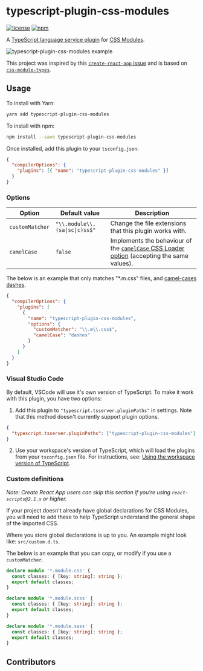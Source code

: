 # typescript-plugin-css-modules

[![license](https://img.shields.io/npm/l/typescript-plugin-css-modules.svg)](https://github.com/mrmckeb/typescript-plugin-css-modules/blob/develop/LICENSE)
[![npm](https://img.shields.io/npm/v/typescript-plugin-css-modules.svg)](https://www.npmjs.com/package/typescript-plugin-css-modules)

A [TypeScript language service plugin](https://github.com/Microsoft/TypeScript/wiki/Writing-a-Language-Service-Plugin)
for [CSS Modules](https://github.com/css-modules/css-modules).

<img src="https://raw.githubusercontent.com/mrmckeb/typescript-plugin-css-modules/master/.github/images/example.gif" alt="typescript-plugin-css-modules example" />

This project was inspired by this [`create-react-app` issue](https://github.com/facebook/create-react-app/issues/5677)
and is based on [`css-module-types`](https://github.com/timothykang/css-module-types).

## Usage

To install with Yarn:

```sh
yarn add typescript-plugin-css-modules
```

To install with npm:

```sh
npm install --save typescript-plugin-css-modules
```

Once installed, add this plugin to your `tsconfig.json`:

```json
{
  "compilerOptions": {
    "plugins": [{ "name": "typescript-plugin-css-modules" }]
  }
}
```

### Options

| Option          | Default value                  | Description                                                                                                                                           |
| --------------- | ------------------------------ | ----------------------------------------------------------------------------------------------------------------------------------------------------- |
| `customMatcher` | `"\\.module\\.(sa\|sc\|c)ss$"` | Change the file extensions that this plugin works with.                                                                                               |
| `camelCase`     | `false`                        | Implements the behaviour of the [`camelCase` CSS Loader option](https://github.com/webpack-contrib/css-loader#camelcase) (accepting the same values). |

The below is an example that only matches "\*.m.css" files, and [camel-cases dashes](https://github.com/webpack-contrib/css-loader#camelcase).

```json
{
  "compilerOptions": {
    "plugins": [
      {
        "name": "typescript-plugin-css-modules",
        "options": {
          "customMatcher": "\\.m\\.css$",
          "camelCase": "dashes"
        }
      }
    ]
  }
}
```

### Visual Studio Code

By default, VSCode will use it's own version of TypeScript. To make it work with this plugin, you have two options:

1. Add this plugin to `"typescript.tsserver.pluginPaths"` in settings. Note that this method doesn't currently support
   plugin options.

```json
{
  "typescript.tsserver.pluginPaths": ["typescript-plugin-css-modules"]
}
```

2. Use your workspace's version of TypeScript, which will load the plugins from your `tsconfig.json` file. For instructions, see: [Using the workspace version of TypeScript](https://code.visualstudio.com/docs/languages/typescript#_using-the-workspace-version-of-typescript).

### Custom definitions

_Note: Create React App users can skip this section if you're using `react-scripts@2.1.x` or higher._

If your project doesn't already have global declarations for CSS Modules, you will need to add these to help TypeScript understand the general shape of the imported CSS.

Where you store global declarations is up to you. An example might look like: `src/custom.d.ts`.

The below is an example that you can copy, or modify if you use a `customMatcher`.

```ts
declare module '*.module.css' {
  const classes: { [key: string]: string };
  export default classes;
}

declare module '*.module.scss' {
  const classes: { [key: string]: string };
  export default classes;
}

declare module '*.module.sass' {
  const classes: { [key: string]: string };
  export default classes;
}
```

## Contributors
